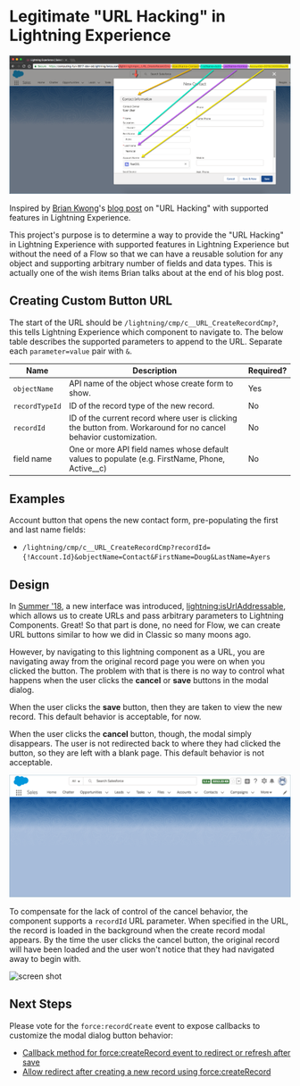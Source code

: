 Legitimate "URL Hacking" in Lightning Experience
================================================

![screen shot](images/contact_url_hack_cmp.png)

Inspired by [Brian Kwong](https://twitter.com/Kwongerific)'s [blog post](https://thewizardnews.com/2018/08/02/url-hack-functionality-lightning/)
on "URL Hacking" with supported features in Lightning Experience. 

This project's purpose is to determine a way to provide the "URL Hacking" in Lightning Experience
with supported features in Lightning Experience but without the need of a Flow so that we can have
a reusable solution for any object and supporting arbitrary number of fields and data types.
This is actually one of the wish items Brian talks about at the end of his blog post.

Creating Custom Button URL
--------------------------

The start of the URL should be `/lightning/cmp/c__URL_CreateRecordCmp?`, this tells Lightning Experience which component to navigate to.
The below table describes the supported parameters to append to the URL. Separate each `parameter=value` pair with `&`.

| Name | Description | Required? |
|------|-------------|-----------|
| `objectName` | API name of the object whose create form to show. | Yes |
| `recordTypeId` | ID of the record type of the new record. | No |
| `recordId` | ID of the current record where user is clicking the button from. Workaround for no cancel behavior customization. | No |
| field name | One or more API field names whose default values to populate (e.g. FirstName, Phone, Active__c) | No |


Examples
--------

Account button that opens the new contact form, pre-populating the first and last name fields:
* `/lightning/cmp/c__URL_CreateRecordCmp?recordId={!Account.Id}&objectName=Contact&FirstName=Doug&LastName=Ayers`

Design
------

In [Summer '18](https://releasenotes.docs.salesforce.com/en-us/summer18/release-notes/rn_lc_components_navigation.htm),
a new interface was introduced, [lightning:isUrlAddressable](https://developer.salesforce.com/docs/component-library/bundle/lightning:isUrlAddressable/documentation),
which allows us to create URLs and pass arbitrary parameters to Lightning Components. Great! So that part is done, no
need for Flow, we can create URL buttons similar to how we did in Classic so many moons ago.

However, by navigating to this lightning component as a URL, you are navigating away from the original
record page you were on when you clicked the button. The problem with that is there is no way to control
what happens when the user clicks the **cancel** or **save** buttons in the modal dialog.

When the user clicks the **save** button, then they are taken to view the new record.
This default behavior is acceptable, for now.

When the user clicks the **cancel** button, though, the modal simply disappears.
The user is not redirected back to where they had clicked the button, so they are left with a blank page.
This default behavior is not acceptable.

![screen shot](images/record-create-url-cmp-cancel.png)

To compensate for the lack of control of the cancel behavior, the component supports a `recordId` URL parameter.
When specified in the URL, the record is loaded in the background when the create record modal appears. By the time the user clicks the
cancel button, the original record will have been loaded and the user won't notice that they had navigated away to begin with.

![screen shot](images/cancel_save_button_behavior.gif)

Next Steps
----------

Please vote for the `force:recordCreate` event to expose callbacks to customize the modal dialog button behavior:
* [Callback method for force:createRecord event to redirect or refresh after save](https://success.salesforce.com/ideaView?id=0873A0000003V4hQAE)
* [Allow redirect after creating a new record using force:createRecord](https://success.salesforce.com/ideaView?id=0873A0000003VnmQAE)
